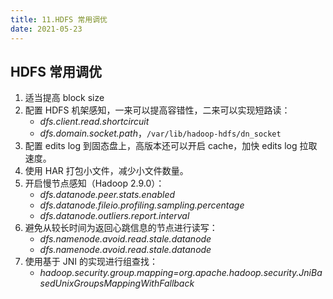 ```yaml
---
title: 11.HDFS 常用调优
date: 2021-05-23
---
```


## HDFS 常用调优

1. 适当提高 block size
2. 配置 HDFS 机架感知，一来可以提高容错性，二来可以实现短路读：
   - *dfs.client.read.shortcircuit*
   - *dfs.domain.socket.path*，`/var/lib/hadoop-hdfs/dn_socket`
3. 配置 edits log 到固态盘上，高版本还可以开启 cache，加快 edits log 拉取速度。
4. 使用 HAR 打包小文件，减少小文件数量。
5. 开启慢节点感知（Hadoop 2.9.0）：
   - *dfs.datanode.peer.stats.enabled*
   - *dfs.datanode.fileio.profiling.sampling.percentage*
   - *dfs.datanode.outliers.report.interval*
6. 避免从较长时间为返回心跳信息的节点进行读写：
   - *dfs.namenode.avoid.read.stale.datanode*
   - *dfs.namenode.avoid.read.stale.datanode*
7. 使用基于 JNI 的实现进行组查找：
   - *hadoop.security.group.mapping=org.apache.hadoop.security.JniBasedUnixGroupsMappingWithFallback*

